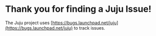 
# Thank you for finding a Juju Issue!

The Juju project uses [https://bugs.launchpad.net/juju](https://bugs.launchpad.net/juju) to track issues.
